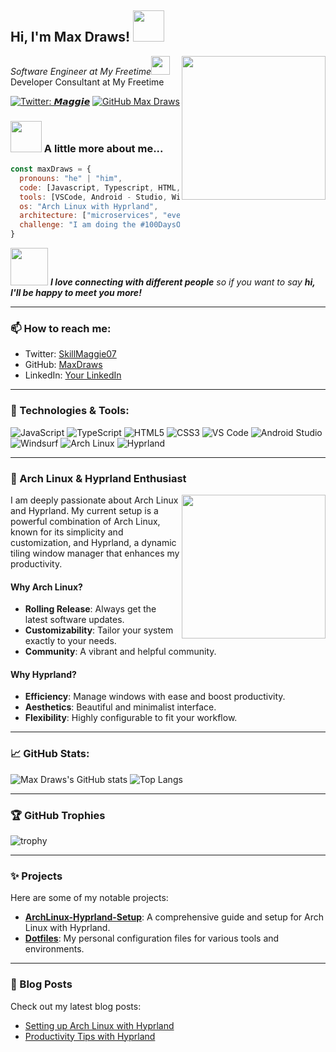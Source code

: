 <h2> Hi, I'm Max Draws! <img src="https://media.giphy.com/media/mGcNjsfWAjY5AEZNw6/giphy.gif" width="50"></h2>
<img align='right' src="https://media.giphy.com/media/ieyl9zmCjO4b4t6qoY/giphy.gif" width="230">
<p><em>Software Engineer at My Freetime</em><img src="https://media.giphy.com/media/fYSnHlufseco8Fh93Z/giphy.gif" width="30"></br>Developer Consultant at My Freetime</p>

[![Twitter: 𝙈𝙖𝙜𝙜𝙞𝙚](https://img.shields.io/twitter/follow/SkillMaggie07?style=social)](https://x.com/SkillMaggie07)
[![GitHub Max Draws](https://img.shields.io/github/followers/MaxDraws?style=social)](https://github.com/MaxDraws)

### <img src="https://media.giphy.com/media/VgCDAzcKvsR6OM0uWg/giphy.gif" width="50"> A little more about me...  

```javascript
const maxDraws = {
  pronouns: "he" | "him",
  code: [Javascript, Typescript, HTML, CSS, Java],
  tools: [VSCode, Android - Studio, Windsurf],
  os: "Arch Linux with Hyprland",
  architecture: ["microservices", "event-driven", "design system pattern"],
  challenge: "I am doing the #100DaysOfCode challenge focused on Windsurf and Android - Studio"
}
```

<img src="https://media.giphy.com/media/LnQjpWaON8nhr21vNW/giphy.gif" width="60"> <em><b>I love connecting with different people</b> so if you want to say <b>hi, I'll be happy to meet you more!</b></em>

---

### 📫 How to reach me:
- Twitter: [SkillMaggie07](https://x.com/SkillMaggie07)
- GitHub: [MaxDraws](https://github.com/MaxDraws)
- LinkedIn: [Your LinkedIn](https://linkedin.com/in/yourprofile)

---

### 🔧 Technologies & Tools:
![JavaScript](https://img.shields.io/badge/-JavaScript-black?style=flat-square&logo=javascript)
![TypeScript](https://img.shields.io/badge/-TypeScript-007ACC?style=flat-square&logo=typescript)
![HTML5](https://img.shields.io/badge/-HTML5-E34F26?style=flat-square&logo=html5&logoColor=white)
![CSS3](https://img.shields.io/badge/-CSS3-1572B6?style=flat-square&logo=css3)
![VS Code](https://img.shields.io/badge/-VS%20Code-007ACC?style=flat-square&logo=visual-studio-code)
![Android Studio](https://img.shields.io/badge/-Android%20Studio-3DDC84?style=flat-square&logo=android-studio)
![Windsurf](https://img.shields.io/badge/-Windsurf-FF6F00?style=flat-square&logo=windsurfing)
![Arch Linux](https://img.shields.io/badge/-Arch%20Linux-1793D1?style=flat-square&logo=arch-linux)
![Hyprland](https://img.shields.io/badge/-Hyprland-4A90E2?style=flat-square&logo=hyprland)

---

### 🌟 Arch Linux & Hyprland Enthusiast
<img align='right' src="https://media.giphy.com/media/3o7aD2saalBwwftBIY/giphy.gif" width="230">
I am deeply passionate about Arch Linux and Hyprland. My current setup is a powerful combination of Arch Linux, known for its simplicity and customization, and Hyprland, a dynamic tiling window manager that enhances my productivity.

#### Why Arch Linux?
- **Rolling Release**: Always get the latest software updates.
- **Customizability**: Tailor your system exactly to your needs.
- **Community**: A vibrant and helpful community.

#### Why Hyprland?
- **Efficiency**: Manage windows with ease and boost productivity.
- **Aesthetics**: Beautiful and minimalist interface.
- **Flexibility**: Highly configurable to fit your workflow.

---

### 📈 GitHub Stats:
![Max Draws's GitHub stats](https://github-readme-stats.vercel.app/api?username=MaxDraws&show_icons=true&theme=radical)
![Top Langs](https://github-readme-stats.vercel.app/api/top-langs/?username=MaxDraws&layout=compact&theme=radical)

---

### 🏆 GitHub Trophies
![trophy](https://github-profile-trophy.vercel.app/?username=MaxDraws&theme=monokai)

---

### ✨ Projects
Here are some of my notable projects:
- **[ArchLinux-Hyprland-Setup](https://github.com/MaxDraws/ArchLinux-Hyprland-Setup)**: A comprehensive guide and setup for Arch Linux with Hyprland.
- **[Dotfiles](https://github.com/MaxDraws/dotfiles)**: My personal configuration files for various tools and environments.

---

### 📝 Blog Posts
Check out my latest blog posts:
- [Setting up Arch Linux with Hyprland](https://yourblog.com/arch-linux-hyprland)
- [Productivity Tips with Hyprland](https://yourblog.com/productivity-hyprland)
